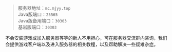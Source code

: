 > 服务器地址：`mc.mjyy.top`\
> Java版端口：`25565`\
> Java版备用端口：`30303`\
> 基岩版端口：`30303`

不会安装游戏或加入服务器等等的新人不用担心，可在服务器交流群内咨询，我们会提供游戏客户端以及进入服务器的相关教程，以及帮助解决一些疑难杂症。
